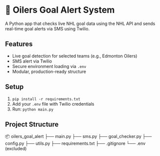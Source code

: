 # 🏒 Oilers Goal Alert System

A Python app that checks live NHL goal data using the NHL API and sends real-time goal alerts via SMS using Twilio.

## Features
- Live goal detection for selected teams (e.g., Edmonton Oilers)
- SMS alert via Twilio
- Secure environment loading via `.env`
- Modular, production-ready structure

## Setup
1. `pip install -r requirements.txt`
2. Add your `.env` file with Twilio credentials
3. Run: `python main.py`

## Project Structure
📦 oilers_goal_alert
├── main.py
├── sms.py
├── goal_checker.py
├── config.py
├── utils.py
├── requirements.txt
├── .gitignore
└── .env (excluded)

